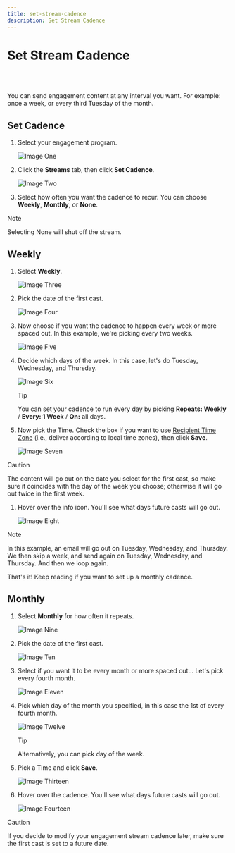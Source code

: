 ```yaml
---
title: set-stream-cadence
description: Set Stream Cadence
---
```


# Set Stream Cadence
<br>&nbsp;

You can send engagement content at any interval you want. For example: once a week, or every third Tuesday of the month.

## Set Cadence

1. Select your engagement program.

   ![Image One](/help/sky/assets/engagement-programs/set-stream-cadence/set-stream-cadence-1.png)

1. Click the **Streams** tab, then click **Set Cadence**.

   ![Image Two](/help/sky/assets/engagement-programs/set-stream-cadence/set-stream-cadence-2.png)

1. Select how often you want the cadence to recur. You can choose **Weekly**, **Monthly**, or **None**.

>[!NOTE]
>
>Selecting None will shut off the stream.

## Weekly

1. Select **Weekly**.

   ![Image Three](/help/sky/assets/engagement-programs/set-stream-cadence/set-stream-cadence-3.png)

1. Pick the date of the first cast.

   ![Image Four](/help/sky/assets/engagement-programs/set-stream-cadence/set-stream-cadence-4.png)

1. Now choose if you want the cadence to happen every week or more spaced out. In this example, we're picking every two weeks.

   ![Image Five](/help/sky/assets/engagement-programs/set-stream-cadence/set-stream-cadence-5.png)

1. Decide which days of the week. In this case, let's do Tuesday, Wednesday, and Thursday.

   ![Image Six](/help/sky/assets/engagement-programs/set-stream-cadence/set-stream-cadence-6.png)

   >[!TIP]
   >
   >You can set your cadence to run every day by picking **Repeats: Weekly** / **Every: 1 Week** / **On:** all days.

1. Now pick the Time. Check the box if you want to use [Recipient Time Zone](https://docs.marketo.com/display/DOCS/Schedule+Engagement+Programs+with+Recipient+Time+Zone) (i.e., deliver according to local time zones), then click **Save**.

   ![Image Seven](/help/sky/assets/engagement-programs/set-stream-cadence/set-stream-cadence-7.png)

>[!CAUTION]
>
>The content will go out on the date you select for the first cast, so make sure it coincides with the day of the week you choose; otherwise it will go out twice in the first week.

1. Hover over the info icon. You'll see what days future casts will go out.

   ![Image Eight](/help/sky/assets/engagement-programs/set-stream-cadence/set-stream-cadence-8.png)

>[!NOTE]
>
>In this example, an email will go out on Tuesday, Wednesday, and Thursday. We then skip a week, and send again on Tuesday, Wednesday, and Thursday. And then we loop again.

That's it! Keep reading if you want to set up a monthly cadence.

## Monthly

1. Select **Monthly** for how often it repeats.

   ![Image Nine](/help/sky/assets/engagement-programs/set-stream-cadence/set-stream-cadence-9.png)

1. Pick the date of the first cast.

   ![Image Ten](/help/sky/assets/engagement-programs/set-stream-cadence/set-stream-cadence-10.png)

1. Select if you want it to be every month or more spaced out... Let's pick every fourth month.

   ![Image Eleven](/help/sky/assets/engagement-programs/set-stream-cadence/set-stream-cadence-11.png)

1. Pick which day of the month you specified, in this case the 1st of every fourth month.

   ![Image Twelve](/help/sky/assets/engagement-programs/set-stream-cadence/set-stream-cadence-12.png)

   >[!TIP]
   >
   >Alternatively, you can pick day of the week.

1. Pick a Time and click **Save**.

   ![Image Thirteen](/help/sky/assets/engagement-programs/set-stream-cadence/set-stream-cadence-13.png)

1. Hover over the cadence. You'll see what days future casts will go out.

   ![Image Fourteen](/help/sky/assets/engagement-programs/set-stream-cadence/set-stream-cadence-14.png)

>[!CAUTION]
>
>If you decide to modify your engagement stream cadence later, make sure the first cast is set to a future date.
